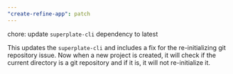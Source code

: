 ```yaml
---
"create-refine-app": patch
---
```


chore: update `superplate-cli` dependency to latest

This updates the `superplate-cli` and includes a fix for the re-initializing git repository issue. Now when a new project is created, it will check if the current directory is a git repository and if it is, it will not re-initialize it.
